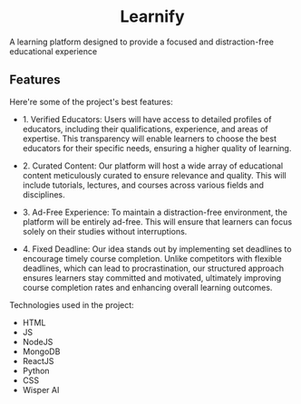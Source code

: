 <h1 id="title" align="center">Learnify</h1>

<p id="description">A learning platform designed to provide a focused and distraction-free educational experience</p>

  
  
<h2>Features</h2>

Here're some of the project's best features:

*   1\. Verified Educators: Users will have access to detailed profiles of educators, including their qualifications, experience, and areas of expertise. This transparency will enable learners to choose the best educators for their specific needs, ensuring a higher quality of learning.

*   2\. Curated Content: Our platform will host a wide array of educational content meticulously curated to ensure relevance and quality. This will include tutorials, lectures, and courses across various fields and disciplines.
    
*   3\. Ad-Free Experience: To maintain a distraction-free environment, the platform will be entirely ad-free. This will ensure that learners can focus solely on their studies without interruptions.

*   4\. Fixed Deadline: Our idea stands out by implementing set deadlines to encourage timely course completion. Unlike competitors with flexible deadlines, which can lead to procrastination, our structured approach ensures learners stay committed and motivated, ultimately improving course completion rates and enhancing overall learning outcomes.


Technologies used in the project:

*   HTML
*   JS
*   NodeJS
*   MongoDB
*   ReactJS
*   Python
*   CSS
*   Wisper AI
